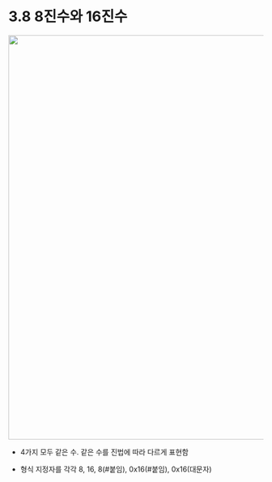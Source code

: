 # 3.8 8진수와 16진수

<img src="https://github.com/uber9ma/following_C/blob/master/images/chapter3/data13.png?raw=true" width="800">

* 4가지 모두 같은 수. 같은 수를 진법에 따라 다르게 표현함

* 형식 지정자를 각각 8, 16, 8(#붙임), 0x16(#붙임), 0x16(대문자)
